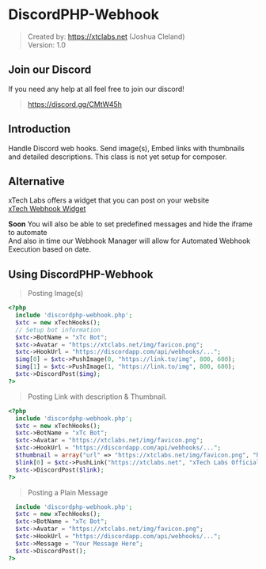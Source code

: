 # DiscordPHP-Webhook
> Created by: https://xtclabs.net (Joshua Cleland)  
> Version: 1.0  
  
## Join our Discord  
If you need any help at all feel free to join our discord!  
> https://discord.gg/CMtW45h  
  
## Introduction
Handle Discord web hooks. Send image(s), Embed links with thumbnails and detailed descriptions.
This class is not yet setup for composer.
  
## Alternative
xTech Labs offers a widget that you can post on your website  
[xTech Webhook Widget](https://xtclabs.net/widget/webhook/)  
  
**Soon** You will also be able to set predefined messages and hide the iframe to automate  
And also in time our Webhook Manager will allow for Automated Webhook Execution based on date.  
  

## Using DiscordPHP-Webhook
> Posting Image(s)  
```php
<?php
  include 'discordphp-webhook.php';
  $xtc = new xTechHooks();
  // Setup bot information
  $xtc->BotName = "xTc Bot";
  $xtc->Avatar = "https://xtclabs.net/img/favicon.png";
  $xtc->HookUrl = "https://discordapp.com/api/webhooks/...";
  $img[0] = $xtc->PushImage(0, "https://link.to/img", 800, 600);
  $img[1] = $xtc->PushImage(1, "https://link.to/img", 800, 600);
  $xtc->DiscordPost($img);
?>
```
  
> Posting Link with description & Thumbnail.  
```php
<?php
  include 'discordphp-webhook.php';
  $xtc = new xTechHooks();
  $xtc->BotName = "xTc Bot";
  $xtc->Avatar = "https://xtclabs.net/img/favicon.png";
  $xtc->HookUrl = "https://discordapp.com/api/webhooks/...";
  $thumbnail = array("url" => "https://xtclabs.net/img/favicon.png", "height" => 64, "width" => 64);
  $link[0] = $xtc->PushLink("https://xtclabs.net", "xTech Labs Official", "Free APIs, Webhook scheduler & AutoGo Personal Discord Bot!", $thumbnail);
  $xtc->DiscordPost($link);
?>
```
  
> Posting a Plain Message  
```php
  include 'discordphp-webhook.php';
  $xtc = new xTechHooks();
  $xtc->BotName = "xTc Bot";
  $xtc->Avatar = "https://xtclabs.net/img/favicon.png";
  $xtc->HookUrl = "https://discordapp.com/api/webhooks/...";
  $xtc->Message = "Your Message Here";
  $xtc->DiscordPost();
?>
```
